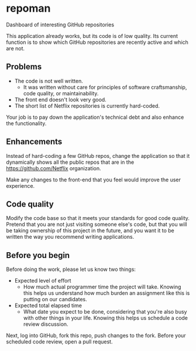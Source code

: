 repoman
=======

Dashboard of interesting GitHub repositories

This application already works, but its code is of low quality. Its current function is to show which GitHub repositories are recently active and which
are not.

Problems
--------

* The code is not well written.
    * It was written without care for principles of software craftsmanship, code quality, or maintainability.
* The front end doesn't look very good.
* The short list of Netflix repositories is currently hard-coded.

Your job is to pay down the application's technical debt and also enhance the functionality.

Enhancements
------------

Instead of hard-coding a few GitHub repos, change the application so that it dynamically shows all the public
repos that are in the https://github.com/Netflix organization.

Make any changes to the front-end that you feel would improve the user experience.

Code quality
------------

Modify the code base so that it meets your standards for good code quality. Pretend that you are not just visiting someone else's code, but that you will be taking ownership of this project in the future, and you want it to be written the way you recommend writing applications.

Before you begin
----------------

Before doing the work, please let us know two things:
* Expected level of effort
    * How much actual programmer time the project will take. Knowing this helps us understand how much burden an assignment like this is putting on our candidates.
* Expected total elapsed time
    * What date you expect to be done, considering that you're also busy with other things in your life. Knowing this helps us schedule a code review discussion.

Next, log into GitHub, fork this repo, push changes to the fork. Before your scheduled code review, open a pull request.
